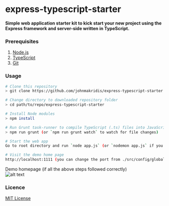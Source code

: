 # express-typescript-starter
**Simple web application starter kit to kick start your new project using the Express framework and server-side written in TypeScript.**


### Prerequisites

1. [Node.js](https://nodejs.org/)
2. [TypeScript](https://www.typescriptlang.org/)
3. [Git](https://git-scm.com/)

### Usage
```bash
# Clone this repository
> git clone https://github.com/johnmakridis/express-typescript-starter.git

# Change directory to downloaded repository folder
> cd path/to/repo/express-typescript-starter

# Install Node modules
> npm install

# Run Grunt task-runner to compile TypeScript (.ts) files into JavaScript (ES6)
> npm run grunt (or `npm run grunt watch` to watch for file changes)

# Start the web app
Go to root directory and run `node app.js` (or `nodemon app.js` if you are using Nodemon module) 

# Visit the demo home page
http://localhost:1111 (you can change the port from ./src/config/globals.ts)
```
Demo homepage (if all the above steps followed correctly)<br> 
![alt text](https://raw.githubusercontent.com/johnmakridis/express-typescript-starter/master/public/img/demoHomepage.png "ExpressTS homepage")

### Licence
<a href="https://github.com/johnmakridis/express-typescript-starter/blob/master/LICENSE" target="_blank">MIT License</a>
